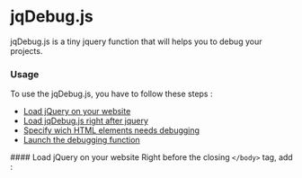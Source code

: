 jqDebug.js
==========

jqDebug.js is a tiny jquery function that will helps you to debug your projects. 

### Usage
To use the jqDebug.js, you have to follow these steps : 
- [Load jQuery on your website](#one)
- [Load jqDebug.js right after jquery](#two)
- [Specify wich HTML elements needs debugging](#three)
- [Launch the debugging function](#four)

<span id="one">#### Load jQuery on your website</span>
Right before the closing `</body>` tag, add :
        <script type="text/javascript" src="path/to/jquery.min.js">
        
<span id="two">#### Load jqDebug.js right after jquery</span>
Then, after the jquery inclusion, add :
        <script type="text/javascript" src="path/to/jqdebug.min.js">

<span id="three">#### Specify wich HTML elements needs debugging</span>
Now, go to your HTML document, and specify which elements needs a debug, proceed like the following: 

        <div class="my-awesome-div" data-debug="red">...</div>
        <a class="my-awesome-link" data-debug="blue">...</a>
        <img src="path/to/my/image.png" alt="An awesome image" data-debug="green"/>
        
This will specify to the function, which color to add to the debug process for this item.

<span id="four">#### Launch the debugging function</span>
And now, just define the kind of debugging you want to see. 
There is few different choices : 
- color : Will color the content (text) inside of your elements. 
- background : Will color the background of your elements.
- border : Will generate & color the border around your elements. 
- box-shadow : Will generate & color the box-shadow around your elements. 

Just specify it like the following : 
`debug('color')`
`debug('background')`
`debug('border')`
`debug('box-shadow')`

#### Now 
If you have any questions, suggestions, ideas. 
Feel free to open issues, or to send me a tweet (@LukyVj)
